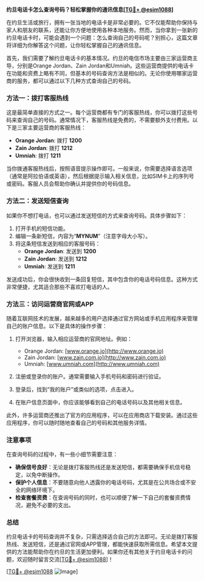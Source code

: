 **约旦电话卡怎么查询号码？轻松掌握你的通讯信息[[TG💪+ @esim1088](https://t.me/s/esim1088)]**

在约旦生活或旅行，拥有一张当地的电话卡是非常必要的。它不仅能帮助你保持与家人和朋友的联系，还能让你方便地使用各种本地服务。然而，当你拿到一张新的约旦电话卡时，可能会遇到一个问题：怎么查询自己的号码呢？别担心，这篇文章将详细为你解答这个问题，让你轻松掌握自己的通讯信息。

首先，我们需要了解约旦电话卡的基本情况。约旦的电信市场主要由三家运营商主导，分别是Orange Jordan、Zain Jordan和Umniah。这些运营商提供的电话卡在功能和资费上略有不同，但基本的号码查询方法是相似的。无论你使用哪家运营商的服务，都可以通过以下几种方式查询自己的号码。

### 方法一：拨打客服热线

这是最简单直接的方式之一。每个运营商都有专门的客服热线，你可以拨打这些号码来查询自己的号码。通常情况下，客服热线是免费的，不需要额外支付费用。以下是三家主要运营商的客服热线：

- **Orange Jordan**: 拨打 **1200**
- **Zain Jordan**: 拨打 **1212**
- **Umniah**: 拨打 **1211**

当你拨通客服热线后，按照语音提示操作即可。一般来说，你需要选择语言选项（通常是阿拉伯语或英语），然后根据提示输入相关信息，比如SIM卡上的序列号或密码。客服人员会帮助你确认并提供你的号码信息。

### 方法二：发送短信查询

如果你不想打电话，也可以通过发送短信的方式来查询号码。具体步骤如下：

1. 打开手机的短信功能。
2. 编辑一条新短信，内容为“**MYNUM**”（注意字母大小写）。
3. 将这条短信发送到相应的客服号码：
   - **Orange Jordan**: 发送到 **1200**
   - **Zain Jordan**: 发送到 **1212**
   - **Umniah**: 发送到 **1211**

发送成功后，你会很快收到一条回复短信，其中包含你的电话号码信息。这种方式非常便捷，尤其适合那些不喜欢打电话的人。

### 方法三：访问运营商官网或APP

随着互联网技术的发展，越来越多的用户选择通过官方网站或手机应用程序来管理自己的账户信息。以下是具体的操作步骤：

1. 打开浏览器，输入相应运营商的官网地址。例如：
   - Orange Jordan: [www.orange.jo](http://www.orange.jo)
   - Zain Jordan: [www.zain.com.jo](http://www.zain.com.jo)
   - Umniah: [www.umniah.com](http://www.umniah.com)

2. 注册或登录你的账户。通常需要输入手机号码和密码进行验证。

3. 登录后，找到“我的账户”或类似的选项，点击进入。

4. 在账户信息页面中，你应该能够看到自己的电话号码以及其他相关信息。

此外，许多运营商还推出了官方的应用程序，可以在应用商店下载安装。通过这些应用程序，你可以随时随地查看自己的号码和其他服务详情。

### 注意事项

在查询号码的过程中，有一些小细节需要注意：

- **确保信号良好**：无论是拨打客服热线还是发送短信，都需要确保手机信号稳定，以免中断操作。
- **保护个人信息**：不要随意向他人透露你的电话号码，尤其是在公共场合或不安全的网络环境下。
- **检查套餐资费**：在查询号码的同时，也可以顺便了解一下自己的套餐资费情况，避免不必要的支出。

### 总结

约旦电话卡的号码查询并不复杂，只需选择适合自己的方法即可。无论是拨打客服热线、发送短信，还是通过官网或APP管理，都能快速获取所需信息。希望本文提供的方法能帮助你在约旦的生活更加便利。如果你还有其他关于约旦电话卡的问题，欢迎随时留言交流[[TG💪+ @esim1088](https://t.me/s/esim1088)]！

[[TG💪+ @esim1088](https://t.me/s/esim1088) ![Image](https://i.postimg.cc/4NQfJmqS/Snipaste-2025-05-13-00-14-12.png)]